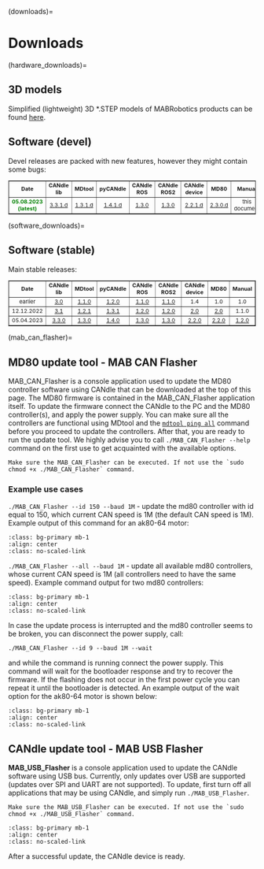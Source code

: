 (downloads)=
# Downloads

(hardware_downloads)=
## 3D models

Simplified (lightweight) 3D *.STEP models of MABRobotics products can be found [here](https://drive.google.com/drive/folders/1HMs3-LDdo9Fq8obLJfhrmhvfJQhLiTa4?usp=sharing).



## Software (devel)

Devel releases are packed with new features, however they might contain some bugs:

<table border="1" cellpadding="2" cellspacing="0"  class="gridlines sheet0" id="sheet0" style="float:center;text-align:center;font-size:11px ;width:100%">
	<tbody>
		<tr>
      		<td> <b>Date</b></td>
			<td> <b>CANdle lib</b></td>
			<td> <b>MDtool</b></td>
     		<td> <b>pyCANdle</b></td>
			<td> <b>CANdle ROS</b></td>
			<td> <b>CANdle ROS2</b></td>
			<td> <b>CANdle device</b></td>
			<td> <b>MD80</b></td>
			<td> <b>Manual</b></td>
		</tr>
		<tr>
			<td style="color:green;"><b>05.08.2023 (latest)</b></td>
			<td><a href = https://github.com/mabrobotics/candle/tree/devel >3.3.1.d</a></td>
			<td><a href = https://drive.google.com/drive/folders/1EQCotJ2xeTwOUwlsEtLIcd0AGH-ik_VF?usp=sharing >1.3.1.d</a></td>
     		<td><a href = https://test.pypi.org/project/pyCandleMAB/ >1.4.1.d</a></td>
			<td><a href = https://github.com/mabrobotics/candle_ros/tree/devel>1.3.0</a></td>
			<td><a href = https://github.com/mabrobotics/candle_ros2/tree/devel>1.3.0</a></td>
			<td><a href = https://drive.google.com/drive/folders/1HQ1F3aweu8UeKx80IEZlfq6OKQAHy0nG?usp=sharing>2.2.1.d</a></td>
			<td><a href = https://drive.google.com/drive/folders/1uYcNJdr9ytfdGqEdwwGN6n3KLi6LWMhY?usp=sharing>2.3.0.d</a></td>
			<td>this document</td>
		</tr>
	</tbody>
</table>

(software_downloads)=
## Software (stable)

Main stable releases:

<table border="1" cellpadding="2" cellspacing="0"  class="gridlines sheet0" id="sheet0" style="float:center;text-align:center;font-size:11px ;width:100%">
	<tbody>
		<tr>
      		<td> <b>Date</b></td>
			<td> <b>CANdle lib</b></td>
			<td> <b>MDtool</b></td>
     		<td> <b>pyCANdle</b></td>
			<td> <b>CANdle ROS</b></td>
			<td> <b>CANdle ROS2</b></td>
			<td> <b>CANdle device</b></td>
			<td> <b>MD80</b></td>
			<td> <b>Manual</b></td>
		</tr>
		<tr>
			<td>earlier</td>
			<td><a href = https://github.com/mabrobotics/candle/releases/tag/v3.0 > 3.0 </a></td>
			<td><a href = https://github.com/mabrobotics/mdtool/releases/tag/v1.1 > 1.1.0 </a></td>
      		<td><a href = https://pypi.org/project/pyCandleMAB/1.2.0/ >1.2.0</a></td>
			<td><a href = https://github.com/mabrobotics/candle_ros/releases/tag/v1.1 >1.1.0</a></td>
			<td><a href = https://github.com/mabrobotics/candle_ros2/releases/tag/v1.1>1.1.0</a></td>
			<td>1.4</td>
			<td>1.0</td>
			<td>1.0</td>
		</tr>
    	<tr>
			<td>12.12.2022</td>
			<td><a href = https://github.com/mabrobotics/candle/releases/tag/v3.1_hotfix >3.1</a></td>
			<td><a href = https://github.com/mabrobotics/mdtool/releases/tag/v1.2.1 >1.2.1</a></td>
      		<td><a href = https://pypi.org/project/pyCandleMAB/ >1.3.1</a></td>
			<td><a href = https://github.com/mabrobotics/candle_ros/releases/tag/v1.2 >1.2.0</a></td>
			<td><a href = https://github.com/mabrobotics/candle_ros2/releases/tag/v1.2 >1.2.0</a></td>
			<td><a href = https://drive.google.com/drive/folders/10wIX2uEaf42pkwGgW9fVAcGT7zrbptN9?usp=share_link >2.0</a></td>
			<td><a href = https://drive.google.com/drive/folders/10wIX2uEaf42pkwGgW9fVAcGT7zrbptN9?usp=share_link >2.0</a></td>
			<td>1.1.0</td>
		</tr>
		<tr>
			<td>05.04.2023</td>
			<td><a href = https://github.com/mabrobotics/candle/releases/tag/v3.3.0 >3.3.0</a></td>
			<td><a href = https://github.com/mabrobotics/mdtool/releases/tag/v1.3.0 >1.3.0</a></td>
     		<td><a href = https://pypi.org/project/pyCandleMAB/1.4.0/ >1.4.0</a></td>
			<td><a href = https://github.com/mabrobotics/candle_ros/releases/tag/v1.3.0>1.3.0</a></td>
			<td><a href = https://github.com/mabrobotics/candle_ros2/releases/tag/v1.3.0>1.3.0</a></td>
			<td><a href = https://drive.google.com/drive/folders/1KDQ-C75hCG3vG0TmMa5ZI3u2Hdv0R0jF?usp=share_link>2.2.0</a></td>
			<td><a href = https://drive.google.com/drive/folders/1fc-_x4e1BJuoYAXRuuwuZ3nlq07d4J5S?usp=share_link>2.2.0</a></td>
			<td><a href = https://drive.google.com/drive/folders/1mxcU9kXTvOaDagToViuQLT_6AWqyEF4M?usp=sharing>1.2.0</a></td>
		</tr>
	</tbody>
</table>
<p></p>

(mab_can_flasher)=
## MD80 update tool - MAB CAN Flasher 

MAB_CAN_Flasher is a console application used to update the MD80 controller software using CANdle that can be downloaded at the top of this page. The MD80 firmware is contained in the MAB_CAN_Flasher application itself. To update the firmware connect the CANdle to the PC and the MD80 controller(s), and apply the power supply. You can make sure all the controllers are functional using MDtool and the [`mdtool ping all`](mdtool_ping) command before you proceed to update the controllers. After that, you are ready to run the update tool. We highly advise you to call `./MAB_CAN_Flasher --help` command on the first use to get acquainted with the available options.

```{note}
Make sure the MAB_CAN_Flasher can be executed. If not use the `sudo chmod +x ./MAB_CAN_Flasher` command.
```

### Example use cases 
`./MAB_CAN_Flasher --id 150 --baud 1M` - update the md80 controller with id equal to 150, which current CAN speed is 1M (the default CAN speed is 1M). Example output of this command for an ak80-64 motor:

```{figure} images/flashing1.png
:class: bg-primary mb-1
:align: center
:class: no-scaled-link
```
`./MAB_CAN_Flasher --all --baud 1M` - update all available md80 controllers, whose current CAN speed is 1M (all controllers need to have the same speed). Example command output for two md80 controllers:

```{figure} images/flashing2.png
:class: bg-primary mb-1
:align: center
:class: no-scaled-link
```

In case the update process is interrupted and the md80 controller seems to be broken, you can disconnect the power supply, call:
```
./MAB_CAN_Flasher --id 9 --baud 1M --wait 
```
and while the command is running connect the power supply. This command will wait for the bootloader response and try to recover the firmware. If the flashing does not occur in the first power cycle you can repeat it until the bootloader is detected. An example output of the wait option for the ak80-64 motor is shown below:

```{figure} images/flashing3_wait.png
:class: bg-primary mb-1
:align: center
:class: no-scaled-link
```

## CANdle update tool - MAB USB Flasher

**MAB_USB_Flasher** is a console application used to update the CANdle software using USB bus. Currently, only updates over USB are supported (updates over SPI and UART are not supported). To update, first turn off all applications that may be using CANdle, and simply run `./MAB_USB_Flasher`.

```{note}
Make sure the MAB_USB_Flasher can be executed. If not use the `sudo chmod +x ./MAB_USB_Flasher` command.
```

```{figure} images/mab_usb_flasher.png
:class: bg-primary mb-1
:align: center
:class: no-scaled-link
```

After a successful update, the CANdle device is ready. 


